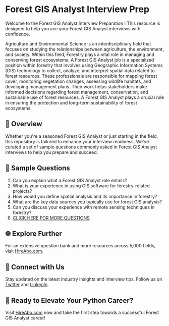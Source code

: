 # Forest GIS Analyst Interview Prep

Welcome to the Forest GIS Analyst Interview Preparation ! This resource is designed to help you ace your Forest GIS Analyst interviews with confidence.

Agriculture and Environmental Science is an interdisciplinary field that focuses on studying the relationships between agriculture, the environment, and society. Within this field, Forestry plays a vital role in managing and conserving forest ecosystems. A Forest GIS Analyst job is a specialized position within forestry that involves using Geographic Information Systems (GIS) technology to collect, analyze, and interpret spatial data related to forest resources. These professionals are responsible for mapping forest cover, monitoring vegetation changes, assessing wildlife habitats, and developing management plans. Their work helps stakeholders make informed decisions regarding forest management, conservation, and sustainable use of forest resources. A Forest GIS Analyst plays a crucial role in ensuring the protection and long-term sustainability of forest ecosystems.

## 🚀 Overview

Whether you're a seasoned Forest GIS Analyst or just starting in the field, this repository is tailored to enhance your interview readiness. We've curated a set of sample questions commonly asked in Forest GIS Analyst interviews to help you prepare and succeed.

## 📝 Sample Questions

1. Can you explain what a Forest GIS Analyst role entails?
2. What is your experience in using GIS software for forestry-related projects?
3. How would you define spatial analysis and its importance in forestry?
4. What are the key data sources you typically use for forest GIS analysis?
5. Can you discuss your experience with remote sensing techniques in forestry?
6. [CLICK HERE FOR MORE QUESTIONS](https://hireabo.com/job/10_2_39/Forest%20GIS%20Analyst)

## 🌐 Explore Further

For an extensive question bank and more resources across 5,000 fields, visit [HireAbo.com](https://www.hireabo.com).

## 📱 Connect with Us

Stay updated on the latest industry insights and interview tips. Follow us on [Twitter](https://twitter.com/hireabo) and [LinkedIn](https://www.linkedin.com/in/hire-abo-3609972a8/).

## 🚀 Ready to Elevate Your Python Career?

Visit [HireAbo.com](https://www.hireabo.com) now and take the first step towards a successful Forest GIS Analyst career!